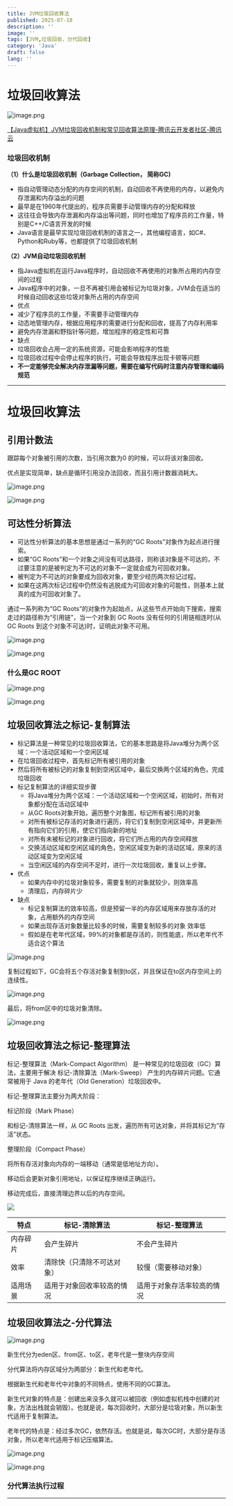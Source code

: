 ```yaml
---
title: JVM垃圾回收算法
published: 2025-07-18
description: ''
image: ''
tags: [JVM,垃圾回收，分代回收]
category: 'Java'
draft: false 
lang: ''
---
```

# 垃圾回收算法

![image.png](https://blog.meowrain.cn/api/i/2025/07/18/10nn4ww-1.webp)

[【Java虚拟机】JVM垃圾回收机制和常见回收算法原理-腾讯云开发者社区-腾讯云](https://cloud.tencent.com/developer/article/2292267)

### **垃圾回收机制**

**（1）什么是垃圾回收机制（Garbage Collection， 简称GC)**

- 指自动管理动态分配的内存空间的机制，自动回收不再使用的内存，以避免内存泄漏和内存溢出的问题
- 最早是在1960年代提出的，程序员需要手动管理内存的分配和释放
- 这往往会导致内存泄漏和内存溢出等问题，同时也增加了程序员的工作量，特别是C++/C语言开发的时候
- Java语言是最早实现垃圾回收机制的语言之一，其他编程语言，如C#、Python和Ruby等，也都提供了垃圾回收机制

**（2）JVM自动垃圾回收机制**

- 指Java虚拟机在运行Java程序时，自动回收不再使用的对象所占用的内存空间的过程
- Java程序中的对象，一旦不再被引用会被标记为垃圾对象，JVM会在适当的时候自动回收这些垃圾对象所占用的内存空间
- 优点
- 减少了程序员的工作量，不需要手动管理内存
- 动态地管理内存，根据应用程序的需要进行分配和回收，提高了内存利用率
- 避免内存泄漏和野指针等问题，增加程序的稳定性和可靠
- 缺点
- 垃圾回收会占用一定的系统资源，可能会影响程序的性能
- 垃圾回收过程中会停止程序的执行，可能会导致程序出现卡顿等问题
- **不一定能够完全解决内存泄漏等问题，需要在编写代码时注意内存管理和编码规范**

---

# 垃圾回收算法

## 引用计数法

跟踪每个对象被引用的次数，当引用次数为0 的时候，可以将该对象回收。

优点是实现简单，缺点是循环引用没办法回收，而且引用计数器消耗大。

![image.png](https://blog.meowrain.cn/api/i/2025/07/18/10nn7eb-1.webp)

![image.png](https://blog.meowrain.cn/api/i/2025/07/18/10nngi3-1.webp)

## **可达性分析算法**

- 可达性分析算法的基本思想是通过一系列的“GC Roots”对象作为起点进行搜索。
- 如果“GC Roots”和一个对象之间没有可达路径，则称该对象是不可达的，不过要注意的是被判定为不可达的对象不一定就会成为可回收对象。
- 被判定为不可达的对象要成为回收对象，要至少经历两次标记过程。
- 如果在这两次标记过程中仍然没有逃脱成为可回收对象的可能性，则基本上就真的成为可回收对象了。

通过一系列称为“GC Roots”的对象作为起始点，从这些节点开始向下搜索，搜索走过的路径称为“引用链”，当一个对象到 GC Roots 没有任何的引用链相连时(从 GC Roots 到这个对象不可达)时，证明此对象不可用。

![image.png](https://blog.meowrain.cn/api/i/2025/07/18/10nnmfv-1.webp)

![image.png](https://blog.meowrain.cn/api/i/2025/07/18/10nnpgs-1.webp)

### 什么是GC ROOT

![image.png](https://blog.meowrain.cn/api/i/2025/07/18/10nntly-1.webp)

![image.png](https://blog.meowrain.cn/api/i/2025/07/18/10nnyst-1.webp)

## **垃圾回收算法之标记-复制算法**

- 标记算法是一种常见的垃圾回收算法，它的基本思路是将Java堆分为两个区域：一个活动区域和一个空闲区域
- 在垃圾回收过程中，首先标记所有被引用的对象
- 然后将所有被标记的对象复制到空闲区域中，最后交换两个区域的角色，完成垃圾回收
- 标记复制算法的详细实现步骤
  - 将Java堆分为两个区域：一个活动区域和一个空闲区域，初始时，所有对象都分配在活动区域中
  - 从GC Roots对象开始，遍历整个对象图，标记所有被引用的对象
  - 对所有被标记存活的对象进行遍历，将它们复制到空闲区域中，并更新所有指向它们的引用，使它们指向新的地址
  - 对所有未被标记的对象进行回收，将它们所占用的内存空间释放
  - 交换活动区域和空闲区域的角色，空闲区域变为新的活动区域，原来的活动区域变为空闲区域
  - 当空闲区域的内存空间不足时，进行一次垃圾回收，重复以上步骤。
- 优点
  - 如果内存中的垃圾对象较多，需要复制的对象就较少，则效率高
  - 清理后，内存碎片少
- 缺点
  - 标记复制算法的效率较高，但是预留一半的内存区域用来存放存活的对象，占用额外的内存空间
  - 如果出现存活对象数量比较多的时候，需要复制较多的对象 效率低
  - 假如是在老年代区域，99%的对象都是存活的，则性能底，所以老年代不适合这个算法

![image.png](https://blog.meowrain.cn/api/i/2025/07/18/10no08y-1.webp)

复制过程如下，GC会将五个存活对象复制到to区，并且保证在to区内存空间上的连续性。

![image.png](https://blog.meowrain.cn/api/i/2025/07/18/10no6pp-1.webp)

最后，将from区中的垃圾对象清除。

![image.png](https://blog.meowrain.cn/api/i/2025/07/18/10nojzj-1.webp)

## **垃圾回收算法之标记-整理算法**
标记-整理算法（Mark-Compact Algorithm） 是一种常见的垃圾回收（GC）算法，主要用于解决 标记-清除算法（Mark-Sweep） 产生的内存碎片问题。它通常被用于 Java 的老年代（Old Generation）垃圾回收中。

标记-整理算法主要分为两大阶段：

标记阶段（Mark Phase）

和标记-清除算法一样，从 GC Roots 出发，遍历所有可达对象，并将其标记为“存活”状态。

整理阶段（Compact Phase）

将所有存活对象向内存的一端移动（通常是低地址方向）。

移动后会更新对象引用地址，以保证程序继续正确运行。

移动完成后，直接清理边界以后的内存空间。

![](https://blog.meowrain.cn/api/i/2025/07/18/10pzxij-1.webp)

| **特点** | **标记-清除算法**   | **标记-整理算法**   |
| ------ | ------------- | ------------- |
| 内存碎片   | 会产生碎片         | 不会产生碎片        |
| 效率     | 清除快（只清除不可达对象） | 较慢（需要移动对象）    |
| 适用场景   | 适用于对象回收率较高的情况 | 适用于对象存活率较高的情况 |

## 垃圾回收算法之-分代算法

![image.png](https://blog.meowrain.cn/api/i/2025/07/18/10noe2w-1.webp)

新生代分为eden区、from区、to区，老年代是一整块内存空间

分代算法将内存区域分为两部分：新生代和老年代。

根据新生代和老年代中对象的不同特点，使用不同的GC算法。

新生代对象的特点是：创建出来没多久就可以被回收（例如虚拟机栈中创建的对象，方法出栈就会销毁）。也就是说，每次回收时，大部分是垃圾对象，所以新生代适用于复制算法。

老年代的特点是：经过多次GC，依然存活。也就是说，每次GC时，大部分是存活对象，所以老年代适用于标记压缩算法。

![image.png](https://blog.meowrain.cn/api/i/2025/07/18/10nomg3-1.webp)

![image.png](https://blog.meowrain.cn/api/i/2025/07/18/10nozio-1.webp)

### 分代算法执行过程

---

